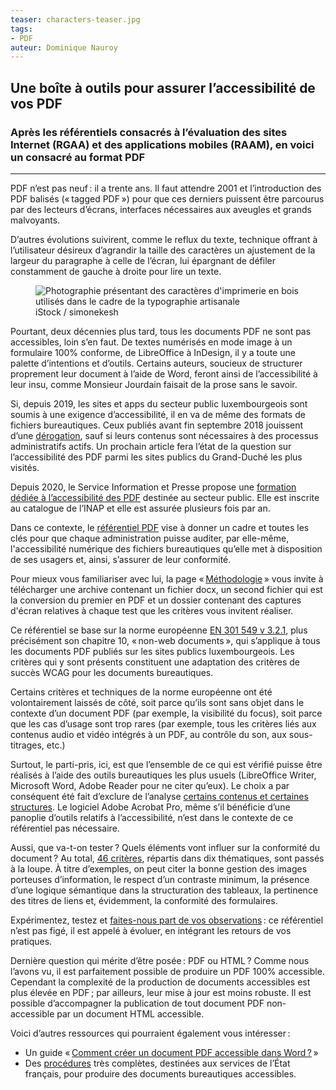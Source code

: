 ```yaml
---
teaser: characters-teaser.jpg
tags:
- PDF
auteur: Dominique Nauroy
---
```

<h2>Une boîte à outils pour assurer l’accessibilité de vos PDF</h2>
<h3>Après les référentiels consacrés à l’évaluation des sites Internet (RGAA) et des applications mobiles (RAAM), en voici un consacré au format PDF</h3>
<hr>
<div class="intro">
    <p>PDF n’est pas neuf&#8239;: il a trente ans. Il faut attendre 2001 et l’introduction des PDF balisés («&#8239;<span lang="en">tagged PDF</span>&#8239;») pour que ces derniers puissent être parcourus par des lecteurs d’écrans, interfaces nécessaires aux aveugles et grands malvoyants.</p>
</div>
<p>D’autres évolutions suivirent, comme le reflux du texte, technique offrant à l’utilisateur désireux d’agrandir la taille des caractères un ajustement de la largeur du paragraphe à celle de l’écran, lui épargnant de défiler constamment de gauche à droite pour lire un texte.</p>
<figure class="pic">
    <img src="../../../../content/news/img/characters.jpg" alt="Photographie présentant des caractères d'imprimerie en bois utilisés dans le cadre de la typographie artisanale">
    <figcaption>iStock / simonekesh</figcaption>
</figure>
<p>Pourtant, deux décennies plus tard, tous les documents PDF ne sont pas accessibles, loin s’en faut. De textes numérisés en mode image à un formulaire 100% conforme, de LibreOffice à InDesign, il y a toute une palette d’intentions et d’outils. Certains auteurs, soucieux de structurer proprement leur document à l’aide de Word, feront ainsi de l’accessibilité à leur insu, comme Monsieur Jourdain faisait de la prose sans le savoir.</p>
<p>Si, depuis 2019, les sites et apps du secteur public luxembourgeois sont soumis à une exigence d’accessibilité, il en va de même des formats de fichiers bureautiques. Ceux publiés avant fin septembre 2018 jouissent d’une <a href="https://legilux.public.lu/eli/etat/leg/loi/2019/05/28/a373/jo">dérogation</a>, sauf si leurs contenus sont nécessaires à des processus administratifs actifs. Un prochain article fera l’état de la question sur l’accessibilité des PDF parmi les sites publics du Grand-Duché les plus visités.</p>
<p>Depuis 2020, le Service Information et Presse propose une <a href="https://fonction-publique.public.lu/fr/formation-developpement/catalogue-formations/secteur-etatique/04organisat/04-6-egalch/et_04-6-3-31.html">formation dédiée à l’accessibilité des PDF</a> destinée au secteur public. Elle est inscrite au catalogue de l’INAP et elle est assurée plusieurs fois par an.</p>
<p>Dans ce contexte, le <a href="../rapdf1/index.html">référentiel PDF</a> vise à donner un cadre et toutes les clés pour que chaque administration puisse auditer, par elle-même, l'accessibilité numérique des fichiers bureautiques qu’elle met à disposition de ses usagers et, ainsi, s’assurer de leur conformité.</p>
<p>Pour mieux vous familiariser avec lui, la page «&#8239;<a href="../rapdf1/methodologie.html">Méthodologie</a>&#8239;» vous invite à télécharger une archive contenant un fichier docx, un second fichier qui est la conversion du premier en PDF et un dossier contenant des captures d'écran relatives à chaque test que les critères vous invitent  réaliser.</p>
<p>Ce référentiel se base sur la norme européenne <a href="https://www.etsi.org/deliver/etsi_en/301500_301599/301549/03.02.01_60/en_301549v030201p.pdf">EN 301 549 v 3.2.1</a>, plus précisément son chapitre 10, «&#8239;non-web documents&#8239;», qui s’applique à tous les documents PDF publiés sur les sites publics luxembourgeois. Les critères qui y sont présents constituent une adaptation des critères de succès WCAG pour les documents bureautiques.</p>
<p>Certains critères et techniques de la norme européenne ont été volontairement laissés de côté, soit parce qu’ils sont sans objet dans le contexte d’un document PDF (par exemple, la visibilité du focus), soit parce que les cas d’usage sont trop rares (par exemple, tous les critères liés aux contenus audio et vidéo intégrés à un PDF, au contrôle du son, aux sous-titrages, etc.)</p>
<p>Surtout, le parti-pris, ici, est que l’ensemble de ce qui est vérifié puisse être réalisés à l’aide des outils bureautiques les plus usuels (LibreOffice Writer, Microsoft Word, Adobe Reader pour ne citer qu’eux). Le choix a par conséquent été fait d’exclure de l’analyse <a href="../rapdf1/referentiel-technique.html#type-de-contenus-non-conformes">certains contenus et certaines structures</a>. Le logiciel Adobe Acrobat Pro, même s’il bénéficie d’une panoplie d’outils relatifs à l’accessibilité, n’est dans le contexte de ce référentiel pas nécessaire.</p>
<p>Aussi, que va-t-on tester&#8239;? Quels éléments vont influer sur la conformité du document&#8239;? Au total, <a href="../rapdf1/referentiel-technique.html#topic-1">46 critères</a>, répartis dans dix thématiques, sont passés à la loupe. À titre d’exemples, on peut citer la bonne gestion des images porteuses d’information, le respect d’un contraste minimum, la présence d’une logique sémantique dans la structuration des tableaux, la pertinence des titres de liens et, évidemment, la conformité des formulaires.</p>
<p>Expérimentez, testez et <a href="../contact.html">faites-nous part de vos observations</a>&#8239;: ce référentiel n’est pas figé, il est appelé à évoluer, en intégrant les retours de vos pratiques.</p>
<p>Dernière question qui mérite d’être posée&#8239;: PDF ou HTML&#8239;? Comme nous l’avons vu, il est parfaitement possible de produire un PDF 100% accessible. Cependant la complexité de la production de documents accessibles est plus élevée en PDF&#8239;; par ailleurs, leur mise à jour est moins robuste. Il est possible d’accompagner la publication de tout document PDF non-accessible par un document HTML accessible.</p>
<p>Voici d’autres ressources qui pourraient également vous intéresser&#8239;:</p>
<ul>
<li>Un guide «&#8239;<a href="https://pointdevuesurlaville.org/creer-un-document-accessible-avec-word/">Comment créer un document PDF accessible dans Word&#8239;?</a>&#8239;»</li>
<li>Des <a href="https://disic.github.io/guides-documents_bureautiques_accessibles/html/">procédures</a> très complètes, destinées aux services de l’État français, pour produire des documents bureautiques accessibles.</li>
</ul>